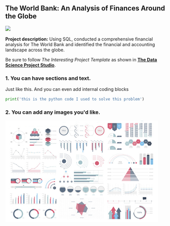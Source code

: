 ## The World Bank: An Analysis of Finances Around the Globe

<img src="worldbank_logo.png?raw=true"/>

**Project description:** Using SQL, conducted a comprehensive financial analysis for The World Bank and identified the financial and accounting landscape across the globe. 

Be sure to follow *The Interesting Project Template* as shown in [**The Data Science Project Studio**](https://www.datacareerjumpstart.com/products/the-data-science-project-studio/categories/2150357707/posts/2158441592). 

### 1. You can have sections and text.

Just like this. And you can even add internal coding blocks

```python
print('this is the python code I used to solve this problem')
```

### 2. You can add any images you'd like. 

<img src="images/dummy_thumbnail.jpg?raw=true"/>
